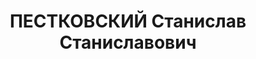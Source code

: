 ---
title: ПЕСТКОВСКИЙ Станислав Станиславович
description: "Род. в 1882, Калишская губ., г. Кельциглов, поляк, обр.: высшее, член\
  \ ВКП(б) (бывший член социал-демократической партии Польши и Литвы). Проживал: Москва,\
  \ пер. Стопани, д. 12, кв. 43. Сотрудник Коминтерна. \n  Арестован 30.05.1937. Обв.\
  \ в участии в к.-р. террористической организации. Приговор: ВК ВС СССР, 15.11.1937\
  \ – ВМН. Расстрелян 15.11.1937, г.Москва. \n  Реабилитирован ВК ВС СССР 09.07.1955"
---